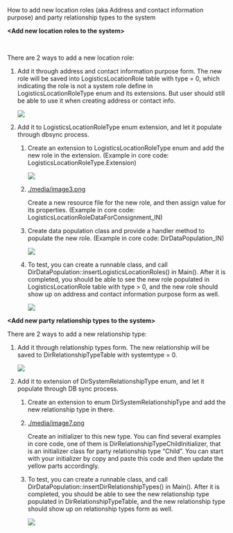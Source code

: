 How to add new location roles (aka Address and contact information purpose) and
party relationship types to the system

**\<Add new location roles to the system\>**

 

There are 2 ways to add a new location role:

1.  Add it through address and contact information purpose form. The new role
    will be saved into LogisticsLocationRole table with type = 0, which
    indicating the role is not a system role define in LogisticsLocationRoleType
    enum and its extensions. But user should still be able to use it when
    creating address or contact info.

    ![](media/06ec82de5ea9e75eb24a858bed39c1b8.png)

2.  Add it to LogisticsLocationRoleType enum extension, and let it populate
    through dbsync process.

    1.  Create an extension to LogisticsLocationRoleType enum and add the new
        role in the extension. (Example in core code:
        LogisticsLocationRoleType.Extension)

        ![](media/ba4f3afdede6e0b432ae5f7538231f65.png)

    2.  [./media/image3.png](./media/image3.png)

        Create a new resource file for the new role, and then assign value for
        its properties. (Example in core code:
        LogisticsLocationRoleDataForConsignment\_IN)

    3.  Create data population class and provide a handler method to populate
        the new role. (Example in core code: DirDataPopulation\_IN)

        ![](media/566a9053cfdacd074e44255495cf8c27.png)

    4.  To test, you can create a runnable class, and call
        DirDataPopulation::insertLogisticsLocationRoles() in Main(). After it is
        completed, you should be able to see the new role populated in
        LogisticsLocationRole table with type \> 0, and the new role should show
        up on address and contact information purpose form as well.

        ![](media/0ad346ba9919a4f97e6b8048f744281f.png)

**\<Add new party relationship types to the system\>**

There are 2 ways to add a new relationship type:

1.  Add it through relationship types form. The new relationship will be saved
    to DirRelationshipTypeTable with systemtype = 0.

    ![](media/9fc8639a16ae05c801689da75612377d.png)

2.  Add it to extension of DirSystemRelationshipType enum, and let it populate
    through DB sync process.

    1.  Create an extension to enum DirSystemRelationshipType and add the new
        relationship type in there.

    2.  [./media/image7.png](./media/image7.png)

        Create an initializer to this new type. You can find several examples in
        core code, one of them is DirRelationshipTypeChildInitializer, that is
        an initializer class for party relationship type “Child”. You can start
        with your initializer by copy and paste this code and then update the
        yellow parts accordingly.

    3.  To test, you can create a runnable class, and call
        DirDataPopulation::insertDirRelationshipTypes() in Main(). After it is
        completed, you should be able to see the new relationship type populated
        in DirRelationshipTypeTable, and the new relationship type should show
        up on relationship types form as well.

        ![](media/b7c7b05fd30a64eec9ee324c9ba98442.png)

